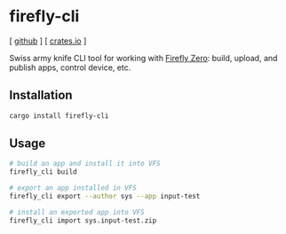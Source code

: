 # firefly-cli

[ [github](https://github.com/firefly-zero/firefly-cli) ] [ [crates.io](https://crates.io/crates/firefly-cli) ]

Swiss army knife CLI tool for working with [Firefly Zero](https://fireflyzero.com/): build, upload, and publish apps, control device, etc.

## Installation

```bash
cargo install firefly-cli
```

## Usage

```bash
# build an app and install it into VFS
firefly_cli build

# export an app installed in VFS
firefly_cli export --author sys --app input-test

# install an exported app into VFS
firefly_cli import sys.input-test.zip
```
